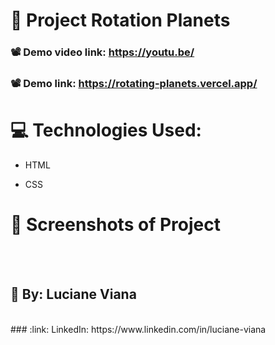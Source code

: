 #   :book: Project Rotation Planets 
###   📽️ Demo video link: https://youtu.be/

###   📽️ Demo link: https://rotating-planets.vercel.app/

# :computer: Technologies Used:

 * HTML

 * CSS


 # :camera_flash: Screenshots of Project
 <br> <br> 

## :woman: By:  Luciane Viana
<br>
### :link: LinkedIn: https://www.linkedin.com/in/luciane-viana
